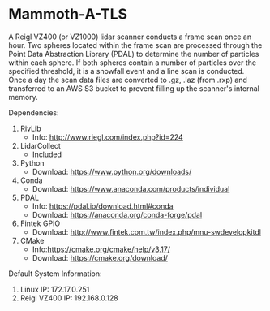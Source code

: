 # Mammoth-A-TLS
  A Reigl VZ400 (or VZ1000) lidar scanner conducts a frame scan once an hour.  Two spheres located within the frame scan are processed through the Point Data Abstraction Library (PDAL) to determine the number of particles within each sphere.  If both spheres contain a number of particles over the specified threshold, it is a snowfall event and a line scan is conducted.  Once a day the scan data files are converted to .gz, .laz (from .rxp) and transferred to an AWS S3 bucket to prevent filling up the scanner's internal memory.

 Dependencies:
 1. RivLib
    - Info: http://www.riegl.com/index.php?id=224
 2. LidarCollect
    - Included
 3. Python
    - Download: https://www.python.org/downloads/
 4. Conda
    - Download: https://www.anaconda.com/products/individual
 5. PDAL
    - Info: https://pdal.io/download.html#conda
    - Download: https://anaconda.org/conda-forge/pdal
 6. Fintek GPIO
    - Download: http://www.fintek.com.tw/index.php/mnu-swdevelopkitdl
 7. CMake
    - Info:https://cmake.org/cmake/help/v3.17/
    - Download: https://cmake.org/download/

 Default System Information:
 1. Linux IP: 172.17.0.251
 2. Reigl VZ400 IP: 192.168.0.128
